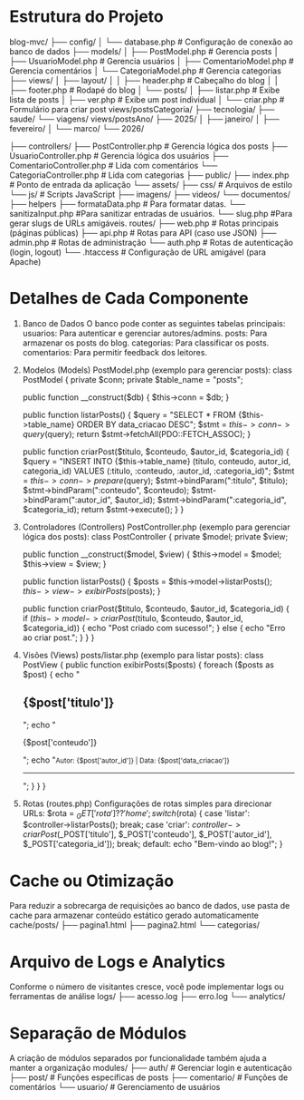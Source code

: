 # Estrutura do Projeto
blog-mvc/
├── config/
│   └── database.php       # Configuração de conexão ao banco de dados
├── models/
│   ├── PostModel.php      # Gerencia posts
│   ├── UsuarioModel.php   # Gerencia usuários
│   ├── ComentarioModel.php # Gerencia comentários
│   └── CategoriaModel.php # Gerencia categorias
├── views/
│   ├── layout/
│   │   ├── header.php      # Cabeçalho do blog
│   │   ├── footer.php      # Rodapé do blog
│   └── posts/
│       ├── listar.php      # Exibe lista de posts
│       ├── ver.php         # Exibe um post individual
│       └── criar.php       # Formulário para criar post
    views/postsCategoria/
        ├── tecnologia/
        ├── saude/
        └── viagens/
    views/postsAno/
        ├── 2025/
        │   ├── janeiro/
        │   ├── fevereiro/
        │   └── marco/
        └── 2026/

├── controllers/
    ├── PostController.php   # Gerencia lógica dos posts
    ├── UsuarioController.php # Gerencia lógica dos usuários
    ├── ComentarioController.php # Lida com comentários
    └── CategoriaController.php # Lida com categorias
├── public/
    ├── index.php            # Ponto de entrada da aplicação
    └── assets/
        ├── css/             # Arquivos de estilo
        └── js/              # Scripts JavaScript
        ├── imagens/
        ├── videos/
        └── documentos/
├── helpers 
    ├── formataData.php            # Para formatar datas.
    └── sanitizaInput.php          #Para sanitizar entradas de usuários.
    └── slug.php                   #Para gerar slugs de URLs amigáveis.
routes/
    ├── web.php          # Rotas principais (páginas públicas)
    ├── api.php          # Rotas para API (caso use JSON)
    ├── admin.php        # Rotas de administração
    └── auth.php         # Rotas de autenticação (login, logout)
└── .htaccess                 # Configuração de URL amigável (para Apache)
# Detalhes de Cada Componente
1. Banco de Dados
O banco pode conter as seguintes tabelas principais:
usuarios: Para autenticar e gerenciar autores/admins.
posts: Para armazenar os posts do blog.
categorias: Para classificar os posts.
comentarios: Para permitir feedback dos leitores.

2. Modelos (Models)
PostModel.php (exemplo para gerenciar posts):
class PostModel {
    private $conn;
    private $table_name = "posts";

    public function __construct($db) {
        $this->conn = $db;
    }

    public function listarPosts() {
        $query = "SELECT * FROM {$this->table_name} ORDER BY data_criacao DESC";
        $stmt = $this->conn->query($query);
        return $stmt->fetchAll(PDO::FETCH_ASSOC);
    }

    public function criarPost($titulo, $conteudo, $autor_id, $categoria_id) {
        $query = "INSERT INTO {$this->table_name} (titulo, conteudo, autor_id, categoria_id) VALUES (:titulo, :conteudo, :autor_id, :categoria_id)";
        $stmt = $this->conn->prepare($query);
        $stmt->bindParam(":titulo", $titulo);
        $stmt->bindParam(":conteudo", $conteudo);
        $stmt->bindParam(":autor_id", $autor_id);
        $stmt->bindParam(":categoria_id", $categoria_id);
        return $stmt->execute();
    }
}
3. Controladores (Controllers)
PostController.php (exemplo para gerenciar lógica dos posts):
class PostController {
    private $model;
    private $view;

    public function __construct($model, $view) {
        $this->model = $model;
        $this->view = $view;
    }

    public function listarPosts() {
        $posts = $this->model->listarPosts();
        $this->view->exibirPosts($posts);
    }

    public function criarPost($titulo, $conteudo, $autor_id, $categoria_id) {
        if ($this->model->criarPost($titulo, $conteudo, $autor_id, $categoria_id)) {
            echo "Post criado com sucesso!";
        } else {
            echo "Erro ao criar post.";
        }
    }
}
4. Visões (Views)
posts/listar.php (exemplo para listar posts):
class PostView {
    public function exibirPosts($posts) {
        foreach ($posts as $post) {
            echo "<h2>{$post['titulo']}</h2>";
            echo "<p>{$post['conteudo']}</p>";
            echo "<small>Autor: {$post['autor_id']} | Data: {$post['data_criacao']}</small><hr>";
        }
    }
}
5. Rotas (routes.php)
Configurações de rotas simples para direcionar URLs:
$rota = $_GET['rota'] ?? 'home';
switch ($rota) {
    case 'listar':
        $controller->listarPosts();
        break;
    case 'criar':
        $controller->criarPost($_POST['titulo'], $_POST['conteudo'], $_POST['autor_id'], $_POST['categoria_id']);
        break;
    default:
        echo "Bem-vindo ao blog!";
}
# Cache ou Otimização
Para reduzir a sobrecarga de requisições ao banco de dados, use pasta de cache para armazenar conteúdo estático gerado automaticamente
cache/posts/
├── pagina1.html
├── pagina2.html
└── categorias/
# Arquivo de Logs e Analytics
Conforme o número de visitantes cresce, você pode implementar logs ou ferramentas de análise
logs/
├── acesso.log
├── erro.log
└── analytics/
# Separação de Módulos
A criação de módulos separados por funcionalidade também ajuda a manter a organização
modules/
├── auth/            # Gerenciar login e autenticação
├── post/            # Funções específicas de posts
├── comentario/      # Funções de comentários
└── usuario/         # Gerenciamento de usuários
